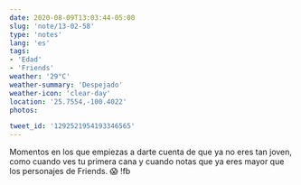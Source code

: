 ```yaml
---
date: 2020-08-09T13:03:44-05:00
slug: 'note/13-02-58'
type: 'notes'
lang: 'es'
tags:
- 'Edad'
- 'Friends'
weather: '29°C'
weather-summary: 'Despejado'
weather-icon: 'clear-day'
location: '25.7554,-100.4022'
photos:

tweet_id: '1292521954193346565'
---
```

Momentos en los que empiezas a darte cuenta de que ya no eres tan joven, como cuando ves tu primera cana y cuando notas que ya eres mayor que los personajes de Friends. 😱 !fb  